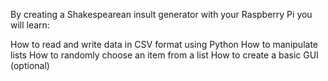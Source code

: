 By creating a Shakespearean insult generator with your Raspberry Pi you will learn:

How to read and write data in CSV format using Python
How to manipulate lists
How to randomly choose an item from a list
How to create a basic GUI (optional)
